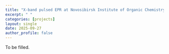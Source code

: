 ```yaml
---
title: "X-band pulsed EPR at Novosibirsk Institute of Organic Chemistry"
excerpt: " "
categories: [projects]
layout: single
date: 2025-09-27
author_profile: false
---
```


To be filled.